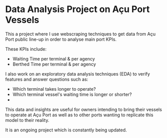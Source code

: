 # Data Analysis Project on Açu Port Vessels

This a project where I use webscraping techniques to get data from Açu Port public line-up in order to analyse main port KPIs.

These KPIs include:

* Waiting Time per terminal & per agency
* Berthed Time per terminal & per agency

I also work on an exploratory data analysis techniques (EDA) to verify features and answer questions such as:

* Which terminal takes longer to operate?
* Which terminal vessel's waiting time is longer or shorter?
* 

This data and insights are useful for owners intending to bring their vessels to operate at Açu Port as well as to other ports wanting to replicate this model to their reality.

It is an ongoing project which is constantly being updated.
